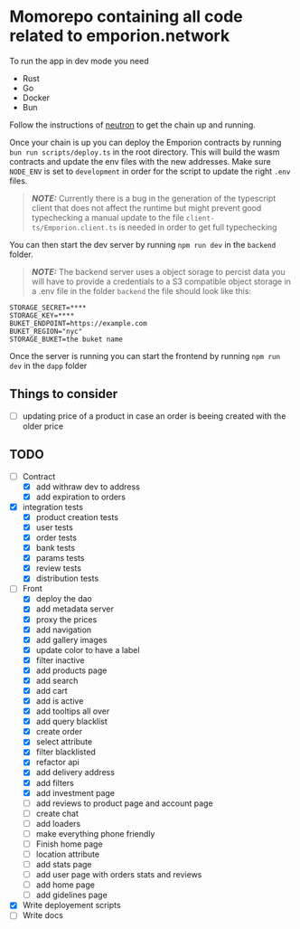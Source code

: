 # Momorepo containing all code related to emporion.network
To run the app in dev mode you need
 - Rust
 - Go
 - Docker
 - Bun

Follow the instructions of [neutron](https://docs.neutron.org/neutron/build-and-run/cosmopark) to get the chain up and running.

Once your chain is up you can deploy the Emporion contracts by running 
`bun run scripts/deploy.ts` in the root directory. This will build the wasm contracts and update the env files with the new addresses. Make sure `NODE_ENV` is set to `development` in order for the script to update the right `.env` files.

> **_NOTE:_** Currently there is a bug in the generation of the typescript client that does not affect the runtime but might prevent good typechecking a manual update to the file `client-ts/Emporion.client.ts` is needed in order to get full typechecking

You can then start the dev server by running `npm run dev` in the `backend` folder.

> **_NOTE:_** The backend server uses a object sorage to percist data you will have to provide a credentials to a S3 compatible object storage in a .env file in the folder `backend` the file should look like this:

```env
STORAGE_SECRET=****
STORAGE_KEY=****
BUKET_ENDPOINT=https://example.com
BUKET_REGION="nyc"
STORAGE_BUKET=the buket name
```

Once the server is running you can start the frontend by running `npm run dev` in the `dapp` folder



## Things to consider
- [ ] updating price of a product in case an order is beeing created with the older price



## TODO

- [ ] Contract
    - [x] add withraw dev to address
    - [x] add expiration to orders
- [x] integration tests
    - [x] product creation tests
    - [x] user tests
    - [x] order tests
    - [x] bank tests
    - [x] params tests
    - [x] review tests
    - [x] distribution tests
- [ ] Front
    - [x] deploy the dao
    - [x] add metadata server
    - [x] proxy the prices
    - [x] add navigation
    - [x] add gallery images
    - [x] update color to have a label
    - [x] filter inactive 
    - [x] add products page
    - [x] add search
    - [x] add cart
    - [x] add is active
    - [x] add tooltips all over
    - [x] add query blacklist
    - [x] create order
    - [x] select attribute
    - [x] filter blacklisted
    - [x] refactor api
    - [x] add delivery address
    - [x] add filters
    - [x] add investment page
    - [ ] add reviews to product page and account page
    - [ ] create chat
    - [ ] add loaders
    - [ ] make everything phone friendly
    - [ ] Finish home page
    - [ ] location attribute
    - [ ] add stats page
    - [ ] add user page with orders stats and reviews
    - [ ] add home page
    - [ ] add gidelines page
- [x] Write deployement scripts
- [ ] Write docs